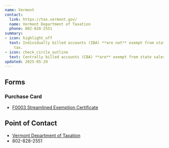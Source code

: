 ```yaml
---
name: Vermont
contact:
  link: https://tax.vermont.gov/
  name: Vermont Department of Taxation
  phone: 802-828-2551
summary:
- icon: highlight_off
  text: Individually billed accounts (IBA) **are not** exempt from state sales
    tax.
- icon: check_circle_outline
  text: Centrally billed accounts (CBA) **are** exempt from state sales tax.
updated: 2025-05-29
---
```


## Forms

### Purchase Card

* [F0003 Streamlined Exemption Certificate](https://tax.vermont.gov/business/nonprofits/exemption-certificates)

## Point of Contact
- [Vermont Department of Taxation](https://tax.vermont.gov/)
- 802-828-2551

